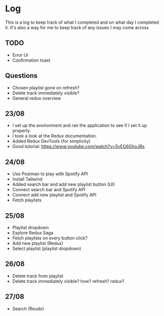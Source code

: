 # Log

This is a log to keep track of what I completed and on what day I completed it. It's also a way for me to keep track of any issues I may come across

## TODO
 - Error UI
 - Confirmation toast

## Questions

- Chosen playlist gone on refresh?
- Delete track immediately visible?
- General redux overview

## 23/08

- I set up the environment and ran the application to see if I set it up properly.
- I took a look at the Redux documentation.
- Added Redux DevTools (for simplicity)
- Good tutorial: https://www.youtube.com/watch?v=5yEG6GhoJBs

## 24/08

- Use Postman to play with Spotify API 
- Install Tailwind
- Added search bar and add new playlist button (UI)
- Connect search bar and Spotify API
- Connect add new playlist and Spotify API
- Fetch playlists

## 25/08

- Playlist dropdown
- Explore Redux Saga
- Fetch playlists on every button click?
- Add new playlist (Redux)
- Select playlist (playlist dropdown)

## 26/08

- Delete track from playlist
- Delete track immediately visible? how? refresh? redux?

## 27/08

- Search (Reudx)
